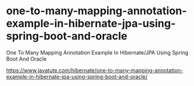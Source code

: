 # one-to-many-mapping-annotation-example-in-hibernate-jpa-using-spring-boot-and-oracle
One To Many Mapping Annotation Example In Hibernate/JPA Using Spring Boot And Oracle

https://www.javatute.com/hibernate/one-to-many-mapping-annotation-example-in-hibernate-jpa-using-spring-boot-and-oracle/
